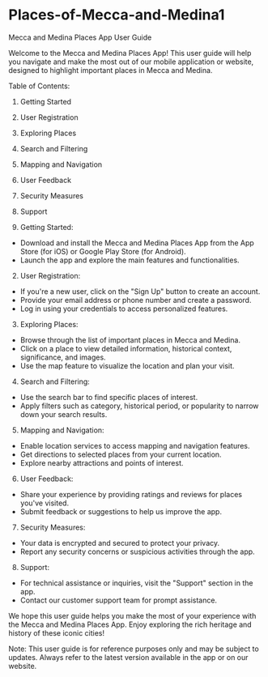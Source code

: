 # Places-of-Mecca-and-Medina1
Mecca and Medina Places App User Guide

Welcome to the Mecca and Medina Places App! This user guide will help you navigate and make the most out of our mobile application or website, designed to highlight important places in Mecca and Medina.

Table of Contents:
1. Getting Started
2. User Registration
3. Exploring Places
4. Search and Filtering
5. Mapping and Navigation
6. User Feedback
7. Security Measures
8. Support

1. Getting Started:
- Download and install the Mecca and Medina Places App from the App Store (for iOS) or Google Play Store (for Android).
- Launch the app and explore the main features and functionalities.

2. User Registration:
- If you're a new user, click on the "Sign Up" button to create an account.
- Provide your email address or phone number and create a password.
- Log in using your credentials to access personalized features.

3. Exploring Places:
- Browse through the list of important places in Mecca and Medina.
- Click on a place to view detailed information, historical context, significance, and images.
- Use the map feature to visualize the location and plan your visit.

4. Search and Filtering:
- Use the search bar to find specific places of interest.
- Apply filters such as category, historical period, or popularity to narrow down your search results.

5. Mapping and Navigation:
- Enable location services to access mapping and navigation features.
- Get directions to selected places from your current location.
- Explore nearby attractions and points of interest.

6. User Feedback:
- Share your experience by providing ratings and reviews for places you've visited.
- Submit feedback or suggestions to help us improve the app.

7. Security Measures:
- Your data is encrypted and secured to protect your privacy.
- Report any security concerns or suspicious activities through the app.

8. Support:
- For technical assistance or inquiries, visit the "Support" section in the app.
- Contact our customer support team for prompt assistance.

We hope this user guide helps you make the most of your experience with the Mecca and Medina Places App. Enjoy exploring the rich heritage and history of these iconic cities!

Note: This user guide is for reference purposes only and may be subject to updates. Always refer to the latest version available in the app or on our website.
